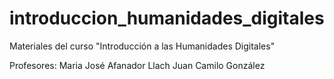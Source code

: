 # introduccion_humanidades_digitales
Materiales del curso "Introducción a las Humanidades Digitales"

Profesores:
Maria José Afanador Llach
Juan Camilo González 
